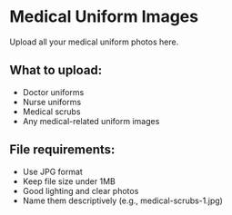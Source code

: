 # Medical Uniform Images

Upload all your medical uniform photos here.

## What to upload:
- Doctor uniforms
- Nurse uniforms
- Medical scrubs
- Any medical-related uniform images

## File requirements:
- Use JPG format
- Keep file size under 1MB
- Good lighting and clear photos
- Name them descriptively (e.g., medical-scrubs-1.jpg)
